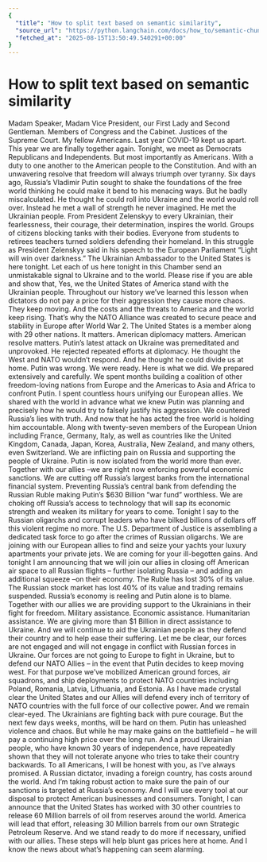 ```yaml
---
{
  "title": "How to split text based on semantic similarity",
  "source_url": "https://python.langchain.com/docs/how_to/semantic-chunker/",
  "fetched_at": "2025-08-15T13:50:49.540291+00:00"
}
---
```


# How to split text based on semantic similarity

Madam Speaker, Madam Vice President, our First Lady and Second Gentleman. Members of Congress and the Cabinet. Justices of the Supreme Court. My fellow Americans. Last year COVID-19 kept us apart. This year we are finally together again. Tonight, we meet as Democrats Republicans and Independents. But most importantly as Americans. With a duty to one another to the American people to the Constitution. And with an unwavering resolve that freedom will always triumph over tyranny. Six days ago, Russia’s Vladimir Putin sought to shake the foundations of the free world thinking he could make it bend to his menacing ways. But he badly miscalculated. He thought he could roll into Ukraine and the world would roll over. Instead he met a wall of strength he never imagined. He met the Ukrainian people. From President Zelenskyy to every Ukrainian, their fearlessness, their courage, their determination, inspires the world. Groups of citizens blocking tanks with their bodies. Everyone from students to retirees teachers turned soldiers defending their homeland. In this struggle as President Zelenskyy said in his speech to the European Parliament “Light will win over darkness.” The Ukrainian Ambassador to the United States is here tonight. Let each of us here tonight in this Chamber send an unmistakable signal to Ukraine and to the world. Please rise if you are able and show that, Yes, we the United States of America stand with the Ukrainian people. Throughout our history we’ve learned this lesson when dictators do not pay a price for their aggression they cause more chaos. They keep moving. And the costs and the threats to America and the world keep rising. That’s why the NATO Alliance was created to secure peace and stability in Europe after World War 2. The United States is a member along with 29 other nations. It matters. American diplomacy matters. American resolve matters. Putin’s latest attack on Ukraine was premeditated and unprovoked. He rejected repeated efforts at diplomacy. He thought the West and NATO wouldn’t respond. And he thought he could divide us at home. Putin was wrong. We were ready. Here is what we did. We prepared extensively and carefully. We spent months building a coalition of other freedom-loving nations from Europe and the Americas to Asia and Africa to confront Putin. I spent countless hours unifying our European allies. We shared with the world in advance what we knew Putin was planning and precisely how he would try to falsely justify his aggression. We countered Russia’s lies with truth. And now that he has acted the free world is holding him accountable. Along with twenty-seven members of the European Union including France, Germany, Italy, as well as countries like the United Kingdom, Canada, Japan, Korea, Australia, New Zealand, and many others, even Switzerland. We are inflicting pain on Russia and supporting the people of Ukraine. Putin is now isolated from the world more than ever. Together with our allies –we are right now enforcing powerful economic sanctions. We are cutting off Russia’s largest banks from the international financial system. Preventing Russia’s central bank from defending the Russian Ruble making Putin’s $630 Billion “war fund” worthless. We are choking off Russia’s access to technology that will sap its economic strength and weaken its military for years to come. Tonight I say to the Russian oligarchs and corrupt leaders who have bilked billions of dollars off this violent regime no more. The U.S. Department of Justice is assembling a dedicated task force to go after the crimes of Russian oligarchs. We are joining with our European allies to find and seize your yachts your luxury apartments your private jets. We are coming for your ill-begotten gains. And tonight I am announcing that we will join our allies in closing off American air space to all Russian flights – further isolating Russia – and adding an additional squeeze –on their economy. The Ruble has lost 30% of its value. The Russian stock market has lost 40% of its value and trading remains suspended. Russia’s economy is reeling and Putin alone is to blame. Together with our allies we are providing support to the Ukrainians in their fight for freedom. Military assistance. Economic assistance. Humanitarian assistance. We are giving more than $1 Billion in direct assistance to Ukraine. And we will continue to aid the Ukrainian people as they defend their country and to help ease their suffering. Let me be clear, our forces are not engaged and will not engage in conflict with Russian forces in Ukraine. Our forces are not going to Europe to fight in Ukraine, but to defend our NATO Allies – in the event that Putin decides to keep moving west. For that purpose we’ve mobilized American ground forces, air squadrons, and ship deployments to protect NATO countries including Poland, Romania, Latvia, Lithuania, and Estonia. As I have made crystal clear the United States and our Allies will defend every inch of territory of NATO countries with the full force of our collective power. And we remain clear-eyed. The Ukrainians are fighting back with pure courage. But the next few days weeks, months, will be hard on them. Putin has unleashed violence and chaos. But while he may make gains on the battlefield – he will pay a continuing high price over the long run. And a proud Ukrainian people, who have known 30 years  of independence, have repeatedly shown that they will not tolerate anyone who tries to take their country backwards. To all Americans, I will be honest with you, as I’ve always promised. A Russian dictator, invading a foreign country, has costs around the world. And I’m taking robust action to make sure the pain of our sanctions  is targeted at Russia’s economy. And I will use every tool at our disposal to protect American businesses and consumers. Tonight, I can announce that the United States has worked with 30 other countries to release 60 Million barrels of oil from reserves around the world. America will lead that effort, releasing 30 Million barrels from our own Strategic Petroleum Reserve. And we stand ready to do more if necessary, unified with our allies. These steps will help blunt gas prices here at home. And I know the news about what’s happening can seem alarming.
